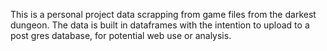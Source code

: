 This is a personal project data scrapping from game files from the darkest dungeon. The data is built in dataframes with the intention to upload to a post gres database, for potential web use or analysis.
